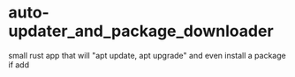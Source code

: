 # auto-updater_and_package_downloader
small rust app that will "apt update, apt upgrade" and even install a package if add
